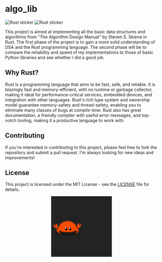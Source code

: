 # algo_lib

![Rust sticker](https://img.shields.io/badge/Rust-%23DEA584.svg?style=for-the-badge&logo=rust&logoColor=white)
![Rust sticker](https://img.shields.io/badge/Rust-%23F9A03C.svg?style=for-the-badge&logo=rust&logoColor=white)

This project is aimed at implementing all the basic data structures and algorithms from "The Algorithm Design Manual" by Steven S. Skiena in Rust. The first phase of the project is to gain a more solid understanding of DSA and the Rust programming language. The second phase will be to compare the reliability and speed of my implementations to those of basic Python libraries and see whether I did a good job.

## Why Rust?

Rust is a programming language that aims to be fast, safe, and reliable. It is blazingly fast and memory-efficient, with no runtime or garbage collector, making it ideal for performance-critical services, embedded devices, and integration with other languages. Rust's rich type system and ownership model guarantee memory-safety and thread-safety, enabling you to eliminate many classes of bugs at compile-time. Rust also has great documentation, a friendly compiler with useful error messages, and top-notch tooling, making it a productive language to work with.

## Contributing

If you're interested in contributing to this project, please feel free to fork the repository and submit a pull request. I'm always looking for new ideas and improvements!

## License

This project is licensed under the MIT License - see the [LICENSE](LICENSE) file for details.

<p align="center">
  <img src="./pics/rustacean.gif" width="200" height="200" />
</p>
